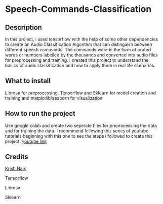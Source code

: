 # Speech-Commands-Classification

## Description
In this project, i used tensorflow with the help of some other dependencies to create an Audio Classification Algorithm that can distinguish between different speech commands. The commands were in the form of orated words or numbers labelled by the thousands and converted into audio files for preprocessing and training. I created this project to understand the basics of audio classification and how to apply them in real life scenarios.

## What to install
Librosa for preprocessing, Tensorflow and Sklearn for model creation and training and matplotlib/seaborn for visualization

## How to run the project
Use google colab and create two seperate files for preprocessing the data and for training the data. I recommend following this series of youtube tutorials beginning with this one to see the steps i followed to create this project: [youtube link](https://www.youtube.com/watch?v=mHPpCXqQd7Y)

## Credits
[Krish Naik](https://www.youtube.com/user/krishnaik06)

Tensorflow

Librosa

Sklearn

